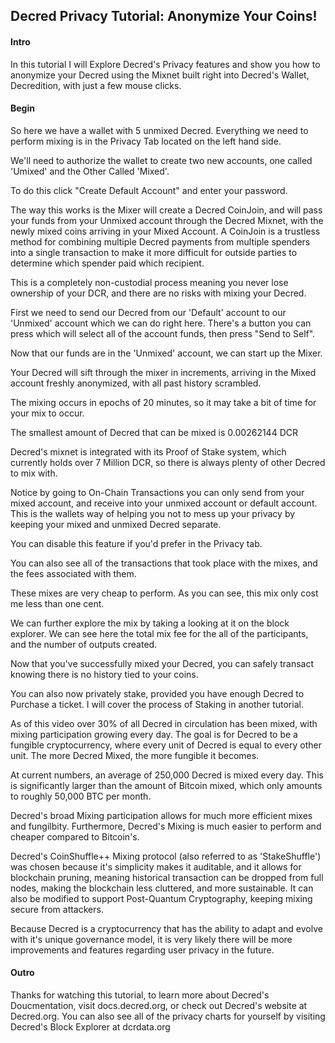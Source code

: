 ## Decred Privacy Tutorial: Anonymize Your Coins!

#### Intro

In this tutorial I will Explore Decred's Privacy features and show you how to anonymize your Decred using the Mixnet built right into Decred's Wallet, Decredition, with just a few mouse clicks. 

#### Begin

So here we have a wallet with 5 unmixed Decred. Everything we need to perform mixing is in the Privacy Tab located on the left hand side.

We'll need to authorize the wallet to create two new accounts, one called 'Umixed' and the Other Called 'Mixed'.

To do this click "Create Default Account" and enter your password.

The way this works is the Mixer will create a Decred CoinJoin, and will pass your funds from your Unmixed account through the Decred Mixnet, with the newly mixed coins arriving in your Mixed Account. A CoinJoin is a trustless method for combining multiple Decred payments from multiple spenders into a single transaction to make it more difficult for outside parties to determine which spender paid which recipient.

This is a completely non-custodial process meaning you never lose ownership of your DCR, and there are no risks with mixing your Decred.

First we need to send our Decred from our 'Default' account to our 'Unmixed' account which we can do right here. There's a button you can press which will select all of the account funds, then press "Send to Self".

Now that our funds are in the 'Unmixed' account, we can start up the Mixer.

Your Decred will sift through the mixer in increments, arriving in the Mixed account freshly anonymized, with all past history scrambled.

The mixing occurs in epochs of 20 minutes, so it may take a bit of time for your mix to occur.

The smallest amount of Decred that can be mixed is 0.00262144 DCR

Decred's mixnet is integrated with its Proof of Stake system, which currently holds over 7 Million DCR, so there is always plenty of other Decred to mix with.

Notice by going to On-Chain Transactions you can only send from your mixed account, and receive into your unmixed account or default account. This is the wallets way of helping you not to mess up your privacy by keeping your mixed and unmixed Decred separate.

You can disable this feature if you'd prefer in the Privacy tab.

You can also see all of the transactions that took place with the mixes, and the fees associated with them.

These mixes are very cheap to perform. As you can see, this mix only cost me less than one cent.

We can further explore the mix by taking a looking at it on the block explorer. We can see here the total mix fee for the all of the participants, and the number of outputs created.

Now that you've successfully mixed your Decred, you can safely transact knowing there is no history tied to your coins.

You can also now privately stake, provided you have enough Decred to Purchase a ticket. I will cover the process of Staking in another tutorial.

As of this video over 30% of all Decred in circulation has been mixed, with mixing participation growing every day. The goal is for Decred to be a fungible cryptocurrency, where every unit of Decred is equal to every other unit. The more Decred Mixed, the more fungible it becomes.

At current numbers, an average of 250,000 Decred is mixed every day. This is significantly larger than the amount of Bitcoin mixed, which only amounts to roughly 50,000 BTC per month.

Decred's broad Mixing participation allows for much more efficient mixes and fungilbity. Furthermore, Decred's Mixing is much easier to perform and cheaper compared to Bitcoin's. 

Decred's CoinShuffle++ Mixing protocol (also referred to as 'StakeShuffle') was chosen because it's simplicity makes it auditable, and it allows for blockchain pruning, meaning historical transaction can be dropped from full nodes, making the blockchain less cluttered, and more sustainable. It can also be modified to support Post-Quantum Cryptography, keeping mixing secure from attackers.

Because Decred is a cryptocurrency that has the ability to adapt and evolve with it's unique governance model, it is very likely there will be more improvements and features regarding user privacy in the future.

#### Outro

Thanks for watching this tutorial, to learn more about Decred's Doucmentation, visit docs.decred.org, or check out Decred's website at Decred.org. You can also see all of the privacy charts for yourself by visiting Decred's Block Explorer at dcrdata.org
